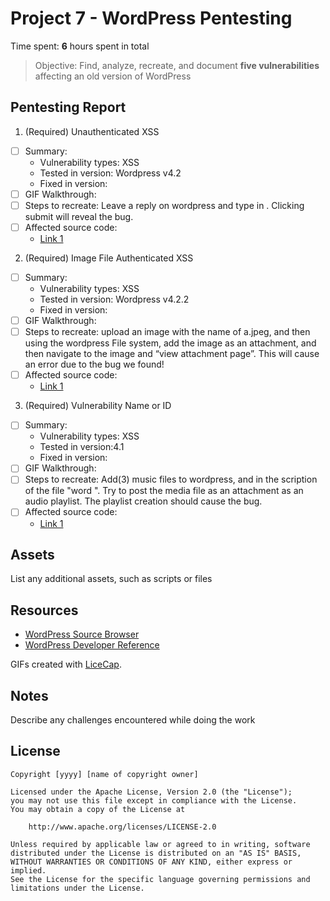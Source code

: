# Project 7 - WordPress Pentesting

Time spent: **6** hours spent in total

> Objective: Find, analyze, recreate, and document **five vulnerabilities** affecting an old version of WordPress

## Pentesting Report

1. (Required) Unauthenticated XSS
  - [ ] Summary: 
    - Vulnerability types: XSS
    - Tested in version: Wordpress v4.2
    - Fixed in version: 
  - [ ] GIF Walkthrough: 
  - [ ] Steps to recreate: Leave a reply on wordpress and type in <script>while(10{alert(document.cookie);}</script>. Clicking submit       will reveal the bug.
  - [ ] Affected source code:
    - [Link 1](https://core.trac.wordpress.org/browser/tags/version/src/source_file.php)
    
2. (Required) Image File Authenticated XSS
  - [ ] Summary: 
    - Vulnerability types: XSS
    - Tested in version: Wordpress v4.2.2
    - Fixed in version: 
  - [ ] GIF Walkthrough: 
  - [ ] Steps to recreate: upload an image with the name of a.jpeg, and then using the wordpress File system, add the image as an     attachment, and then navigate to the image and “view attachment page”. This will cause an error due to the bug we found!
  - [ ] Affected source code:
    - [Link 1](https://core.trac.wordpress.org/browser/tags/version/src/source_file.php)
    
3. (Required) Vulnerability Name or ID
  - [ ] Summary: 
    - Vulnerability types: XSS
    - Tested in version:4.1
    - Fixed in version: 
  - [ ] GIF Walkthrough: 
  - [ ] Steps to recreate: Add(3) music files to wordpress, and in the scription of the file "word <script>alert(document.cookie);</script>". Try to post the media file as an attachment as an audio playlist. The playlist creation should cause the bug.
  - [ ] Affected source code:
    - [Link 1](https://core.trac.wordpress.org/browser/tags/version/src/source_file.php)


## Assets

List any additional assets, such as scripts or files

## Resources

- [WordPress Source Browser](https://core.trac.wordpress.org/browser/)
- [WordPress Developer Reference](https://developer.wordpress.org/reference/)

GIFs created with [LiceCap](http://www.cockos.com/licecap/).

## Notes

Describe any challenges encountered while doing the work

## License

    Copyright [yyyy] [name of copyright owner]

    Licensed under the Apache License, Version 2.0 (the "License");
    you may not use this file except in compliance with the License.
    You may obtain a copy of the License at

        http://www.apache.org/licenses/LICENSE-2.0

    Unless required by applicable law or agreed to in writing, software
    distributed under the License is distributed on an "AS IS" BASIS,
    WITHOUT WARRANTIES OR CONDITIONS OF ANY KIND, either express or implied.
    See the License for the specific language governing permissions and
    limitations under the License.
